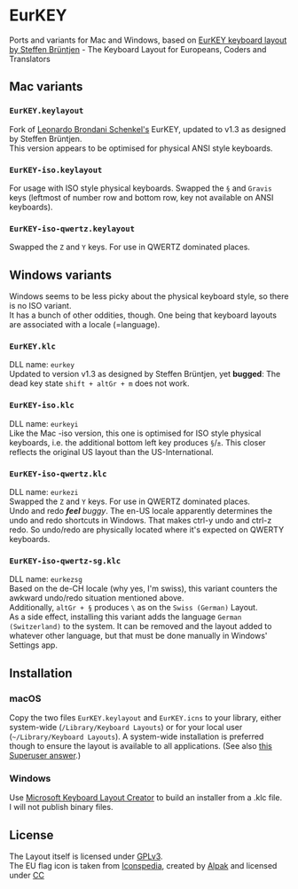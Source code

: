 # EurKEY

Ports and variants for Mac and Windows, based on [EurKEY keyboard layout by Steffen Brüntjen](http://eurkey.steffen.bruentjen.eu/) - The Keyboard Layout for Europeans, Coders and Translators


## Mac variants

### `EurKEY.keylayout`

Fork of [Leonardo Brondani Schenkel's](https://github.com/lbschenkel/EurKEY-Mac) EurKEY, updated to v1.3 as designed by Steffen Brüntjen.  
This version appears to be optimised for physical ANSI style keyboards.

### `EurKEY-iso.keylayout`

For usage with ISO style physical keyboards. Swapped the `§` and `Gravis` keys (leftmost of number row and bottom row, key not available on ANSI keyboards).

### `EurKEY-iso-qwertz.keylayout`

Swapped the `Z` and `Y` keys. For use in QWERTZ dominated places.


## Windows variants

Windows seems to be less picky about the physical keyboard style, so there is no ISO variant.  
It has a bunch of other oddities, though. One being that keyboard layouts are associated with a locale (=language).

### `EurKEY.klc`

DLL name: `eurkey`  
Updated to version v1.3 as designed by Steffen Brüntjen, yet **bugged**: The dead key state `shift + altGr + m` does not work.

### `EurKEY-iso.klc`

DLL name: `eurkeyi`  
Like the Mac -iso version, this one is optimised for ISO style physical keyboards, i.e. the additional bottom left key produces `§`/`±`. This closer reflects the original US layout than the US-International.

### `EurKEY-iso-qwertz.klc`

DLL name: `eurkezi`  
Swapped the `Z` and `Y` keys. For use in QWERTZ dominated places.  
Undo and redo ***feel*** *buggy*. The en-US locale apparently determines the undo and redo shortcuts in Windows. That makes ctrl-y undo and ctrl-z redo. So undo/redo are physically located where it's expected on QWERTY keyboards.

### `EurKEY-iso-qwertz-sg.klc`

DLL name: `eurkezsg`  
Based on the de-CH locale (why yes, I'm swiss), this variant counters the awkward undo/redo situation mentioned above.  
Additionally, `altGr + §` produces `\` as on the `Swiss (German)` Layout.  
As a side effect, installing this variant adds the language `German (Switzerland)` to the system. It can be removed and the layout added to whatever other language, but that must be done manually in Windows' Settings app.


## Installation

### macOS

Copy the two files `EurKEY.keylayout` and `EurKEY.icns` to your library, either system-wide (`/Library/Keyboard Layouts`) or for your local user (`~/Library/Keyboard Layouts`). A system-wide installation is preferred though to ensure the layout is available to all applications. (See also [this Superuser answer](https://superuser.com/a/561613/263461).)

### Windows

Use [Microsoft Keyboard Layout Creator](https://www.microsoft.com/en-us/download/details.aspx?id=102134) to build an installer from a .klc file.  
I will not publish binary files.


## License

The Layout itself is licensed under [GPLv3](http://www.gnu.org/licenses/gpl-3.0.html).  
The EU flag icon is taken from [Iconspedia](http://www.iconspedia.com/pack/european-flags-1631/),
created by [Alpak](http://alpak.deviantart.com/) and
licensed under [CC](http://creativecommons.org/licenses/by-nc-nd/3.0)
